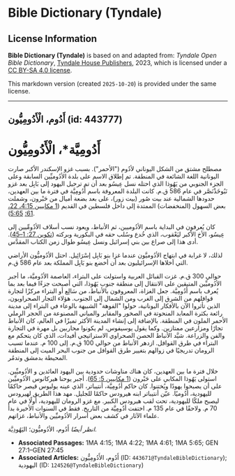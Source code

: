 # Bible Dictionary (Tyndale)

## License Information

**Bible Dictionary (Tyndale)** is based on and adapted from: _Tyndale Open Bible Dictionary_, [Tyndale House Publishers](https://tyndaleopenresources.com/), 2023, which is licensed under a [CC BY-SA 4.0 license](https://creativecommons.org/licenses/by-sa/4.0/legalcode.en).

This markdown version (created `2025-10-20`) is provided under the same license.



--------------------------------

## أَدُوم، الْأَدُومِيُّون (id: 443777)

أَدُومِيَّة\*، الْأَدُومِيُّون
==============================

مصطلح مشتق من الشكل اليوناني لأدُوم ("الأحمر"). بسبب غزو الإسكندر الأكبر صارت اليونانية اللغة الشائعة في المنطقة. تم إطلاق الاسم على بلدة الأدُوميِّين السابقة وعلى الجزء الجنوبي من يَهُوذا الذي احتله نسل عِيسُو بعد أن تم ترحيل اليهود إلى بَابِل بعد غزو نَبُوخَذْنَصَّر في عام 586 ق.م. كانت البلدة المعروفة باسم أَدُومِيَّة في فترة ما بين العهدين، حدودها الشمالية عند بيت صُور (بيت زور)، على بعد بضعة أميال من حَبْرون، وشملت بعض السهول (المنخفضات) الممتدة إلى داخل فلسطين في القديم ([1 مكابيين 4:15، 22، 61؛](https://ref.ly/1Macc4:15,1Macc4:22,1Macc4:61) [5:65](https://ref.ly/1Macc5:65)).

كان يُعرفون في البداية باسم الأدُوميين، ثم الأنباط، ويعود نسب أسلاف الأدُومِّيين إلى عِيسُو، الأخ الأكبر ليَعْقوب، الذي خُدع وسُلب حقه في البكورية وبركته ([تكوين 27: 1–45](https://ref.ly/Gen27:1-Gen27:45)). أدى هذا إلى صراع بين بني إسرائيل ونسل عِيسُو طوال زمن الكتاب المقدَّس.

لذلك، لا غرابة في ابتهاج الأدُوميَّون عندما غزا بنو بَابِل إسْرَائِيل. احتل الأدُوميُّون الأراضي التي أخلاها الإسرائيليون بعد أن أخضع بنو بَابِل المملكة بعد عام 586 ق.م.

حوالي 300 ق.م. غزت القبائل العربية واستولت على البتراء، العاصمة الأدُوميَّة، ما أجبر الأدُوميِّين المتبقين على الانتقال إلى منطقة جنوب يَهُوذا، التي أصبحت جزءًا فيما بعد بما يُعرف باسم أَدُومِيَّة. جعل الغزاة، المعروفون بالأنباط، من سَالِع أو البتراء مركزًا لتجارة قوافلهم من الشرق إلى الغرب ومن الشمال إلى الجنوب. هؤلاء التجار الصحراويون، الذين تأثروا الآن بالأفكار اليونانية، حولوا "الفوهة" الشبيهة بالوعاء في البتراء إلى مدينة رائعة بكثرة المعابد المنحوتة في الصخور والمقابر والمباني المصنوعة من الحجر الرملي الأحمر الملون في المنطقة. بالإضافة إلى إنشاء المدينة الأكثر تميزًا في العالم، كان الأنباط تجارًا ومزارعين ممتازين. وكما يقول يوسيفوس، لم يكونوا محاربين بل مهرة في التجارة والفن والزراعة. شيَّد الأنباط الحصن الصحراوي الاستراتيجي أفيدات، الذي كان يتحكم مع البتراء في طرق القوافل. ازدهر الأنباط من حوالي 100 ق.م. إلى 100 م. عندما تسبب الرومان تدريجيًا في زوالهم بتغيير طرق القوافل من جنوب البحر الميت إلى المنطقة المحيطة بدمشق وتدمُر.

خلال فترة ما بين العهدين، كان هناك مناوشات حدودية بين اليهود العائدين و الأدُوميِّين. استولى يَهُوذا المكابي على حَبْرون ([1 مكابيين 5: 65](https://ref.ly/1Macc5:65)). أجبر يوحنا هيركانوس الأدُوميِّين على أن يصبحوا يهودًا ويُختنوا. كان حاكم أدُومِيَّة، أنتيباتر، الذي عينه يوليوس قيصر حاكمًا لليهودية، أدُوميًا. عيّن أنتيباتر ابنه هيرودس حاكمًا للجليل. مهد هذا الطريق لهيرودس ليصبح ملكًا لليهودية، تحت لقب هيرودس الكبير. مع غزو الرومان لليهودية، أولًا في عام 70 م. ولاحقًا في عام 135 م. اختفت أدُومِيَّة من التاريخ. فقط في السنوات الأخيرة بدأ علماء الآثار في كشف بعض أسرار الأدُوميِّين والأنباط، غزاتهم.

*انظر أيضًا* أَدُوم، الأدُوميُّون؛ اليَهُودِيَّة.

* **Associated Passages:** 1MA 4:15; 1MA 4:22; 1MA 4:61; 1MA 5:65; GEN 27:1–GEN 27:45
* **Associated Articles:** أَدُوم، الأَدُومِيُّون (ID: `443671@TyndaleBibleDictionary`); اليهودية (ID: `124526@TyndaleBibleDictionary`)


